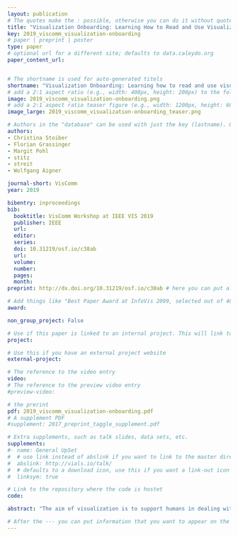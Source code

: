 ```yaml
---
layout: publication
# The quotes make the : possible, otherwise you can do it without quotes
title: "Visualization Onboarding: Learning How to Read and Use Visualizations"
key: 2019_viscomm_visualization-onboarding
# paper | preprint | poster
type: paper
# optional url for a different site; defaults to data.caleydo.org
paper_content_url: 


# The shortname is used for auto-generated titels
shortname: "Visualization Onboarding: Learning how to read and use visualizations"
# add a 2:1 aspect ratio (e.g., width: 400px, height: 200px) to the folder /assets/images/papers/
image: 2019_viscomm_visualization-onboarding.png
# add a 2:1 aspect ratio teaser figure (e.g., width: 1200px, height: 600px) to the folder /assets/images/papers/
image_large: 2019_viscomm_visualization-onboarding_teaser.png

# Authors in the "database" can be used with just the key (lastname). Others can be written properly.
authors:
- Christina Stoiber
- Florian Grassinger
- Margit Pohl
- stitz
- streit
- Wolfgang Aigner

journal-short: VisComm
year: 2019

bibentry: inproceedings
bib:
  booktitle: VisComm Workshop at IEEE VIS 2019
  publisher: IEEE
  url: 
  editor: 
  series: 
  doi: 10.31219/osf.io/c38ab
  url: 
  volume: 
  number: 
  pages: 
  month: 
preprint: http://dx.doi.org/10.31219/osf.io/c38ab # here you can put all preprint links (arxiv.org, osf.io,...)

# Add things like "Best Paper Award at InfoVis 2099, selected out of 4000 submissions"
award: 

non_group_project: False

# Use if this paper is linked to an internal project. This will link to the project site
project: 

# Use this if you have an external project website
external-project: 

# The reference to the video entry
video: 
# The reference to the preview video entry
#preview-video:

# the prerint
pdf: 2019_viscomm_visualization-onboarding.pdf
# A supplement PDF
#supplement: 2017_preprint_taggle_supplement.pdf

# Extra supplements, such as talk slides, data sets, etc.
supplements:
#- name: General UpSet
#  # use link instead of abslink if you want to link to the master directory
#  abslink: http://vials.io/talk/
#  # defaults to a download icon, use this if you want a link-out icon
#  linksym: true

# Link to the repository where the code is hostet
code: 

abstract: "The aim of visualization is to support humans in dealing with large and complex information structures, to make these structures more comprehensible, facilitate exploration, and enable knowledge dis- covery. However, users often have problems reading and interpreting data from visualizations, in particular when they experience them for the first time. A lack of visualization literacy, i.e., knowledge in terms of domain, data, visual encoding, interaction, and also analyti- cal methods can be observed. To support users in learning how to use new digital technologies, the concept of onboarding has been successfully applied in other domains. However, it has not received much attention from the visualization community so far. With our position paper, we aim to work towards filling this gap by proposing a design space of onboarding in the context of visualization."

# After the --- you can put information that you want to appear on the website using markdown formatting or HTML. A good example are acknowledgements, extra references, an erratum, etc.
---
```




